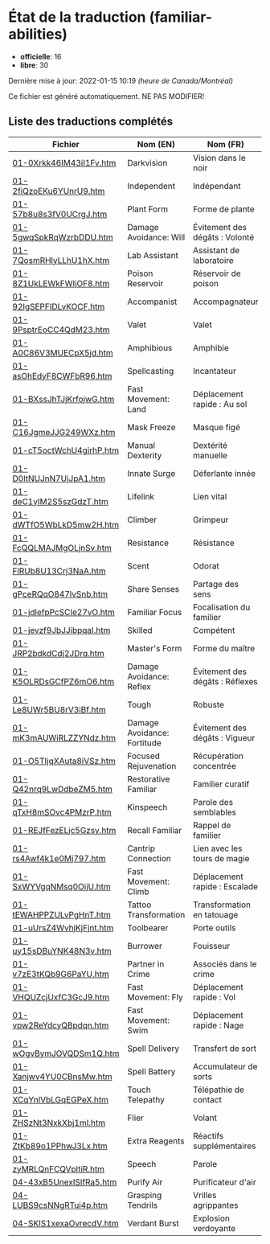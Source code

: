 # État de la traduction (familiar-abilities)

 * **officielle**: 16
 * **libre**: 30


Dernière mise à jour: 2022-01-15 10:19 *(heure de Canada/Montréal)*

Ce fichier est généré automatiquement. NE PAS MODIFIER!
## Liste des traductions complétés

| Fichier   | Nom (EN)    | Nom (FR)    | État |
|-----------|-------------|-------------|:----:|
|[01-0Xrkk46IM43iI1Fv.htm](familiar-abilities/01-0Xrkk46IM43iI1Fv.htm)|Darkvision|Vision dans le noir|officielle|
|[01-2fiQzoEKu6YUnrU9.htm](familiar-abilities/01-2fiQzoEKu6YUnrU9.htm)|Independent|Indépendant|libre|
|[01-57b8u8s3fV0UCrgJ.htm](familiar-abilities/01-57b8u8s3fV0UCrgJ.htm)|Plant Form|Forme de plante|libre|
|[01-5gwqSpkRqWzrbDDU.htm](familiar-abilities/01-5gwqSpkRqWzrbDDU.htm)|Damage Avoidance: Will|Évitement des dégâts : Volonté|libre|
|[01-7QosmRHlyLLhU1hX.htm](familiar-abilities/01-7QosmRHlyLLhU1hX.htm)|Lab Assistant|Assistant de laboratoire|officielle|
|[01-8Z1UkLEWkFWIjOF8.htm](familiar-abilities/01-8Z1UkLEWkFWIjOF8.htm)|Poison Reservoir|Réservoir de poison|libre|
|[01-92lgSEPFIDLvKOCF.htm](familiar-abilities/01-92lgSEPFIDLvKOCF.htm)|Accompanist|Accompagnateur|libre|
|[01-9PsptrEoCC4QdM23.htm](familiar-abilities/01-9PsptrEoCC4QdM23.htm)|Valet|Valet|libre|
|[01-A0C86V3MUECpX5jd.htm](familiar-abilities/01-A0C86V3MUECpX5jd.htm)|Amphibious|Amphibie|libre|
|[01-asOhEdyF8CWFbR96.htm](familiar-abilities/01-asOhEdyF8CWFbR96.htm)|Spellcasting|Incantateur|libre|
|[01-BXssJhTJjKrfojwG.htm](familiar-abilities/01-BXssJhTJjKrfojwG.htm)|Fast Movement: Land|Déplacement rapide : Au sol|libre|
|[01-C16JgmeJJG249WXz.htm](familiar-abilities/01-C16JgmeJJG249WXz.htm)|Mask Freeze|Masque figé|officielle|
|[01-cT5octWchU4gjrhP.htm](familiar-abilities/01-cT5octWchU4gjrhP.htm)|Manual Dexterity|Dextérité manuelle|officielle|
|[01-D0ltNUJnN7UjJpA1.htm](familiar-abilities/01-D0ltNUJnN7UjJpA1.htm)|Innate Surge|Déferlante innée|officielle|
|[01-deC1yIM2S5szGdzT.htm](familiar-abilities/01-deC1yIM2S5szGdzT.htm)|Lifelink|Lien vital|officielle|
|[01-dWTfO5WbLkD5mw2H.htm](familiar-abilities/01-dWTfO5WbLkD5mw2H.htm)|Climber|Grimpeur|officielle|
|[01-FcQQLMAJMgOLjnSv.htm](familiar-abilities/01-FcQQLMAJMgOLjnSv.htm)|Resistance|Résistance|libre|
|[01-FlRUb8U13Crj3NaA.htm](familiar-abilities/01-FlRUb8U13Crj3NaA.htm)|Scent|Odorat|officielle|
|[01-gPceRQqO847lvSnb.htm](familiar-abilities/01-gPceRQqO847lvSnb.htm)|Share Senses|Partage des sens|officielle|
|[01-jdlefpPcSCIe27vO.htm](familiar-abilities/01-jdlefpPcSCIe27vO.htm)|Familiar Focus|Focalisation du familier|officielle|
|[01-jevzf9JbJJibpqaI.htm](familiar-abilities/01-jevzf9JbJJibpqaI.htm)|Skilled|Compétent|libre|
|[01-JRP2bdkdCdj2JDrq.htm](familiar-abilities/01-JRP2bdkdCdj2JDrq.htm)|Master's Form|Forme du maître|libre|
|[01-K5OLRDsGCfPZ6mO6.htm](familiar-abilities/01-K5OLRDsGCfPZ6mO6.htm)|Damage Avoidance: Reflex|Évitement des dégâts : Réflexes|libre|
|[01-Le8UWr5BU8rV3iBf.htm](familiar-abilities/01-Le8UWr5BU8rV3iBf.htm)|Tough|Robuste|libre|
|[01-mK3mAUWiRLZZYNdz.htm](familiar-abilities/01-mK3mAUWiRLZZYNdz.htm)|Damage Avoidance: Fortitude|Évitement des dégâts : Vigueur|libre|
|[01-O5TIjqXAuta8iVSz.htm](familiar-abilities/01-O5TIjqXAuta8iVSz.htm)|Focused Rejuvenation|Récupération concentrée|libre|
|[01-Q42nrq9LwDdbeZM5.htm](familiar-abilities/01-Q42nrq9LwDdbeZM5.htm)|Restorative Familiar|Familier curatif|libre|
|[01-qTxH8mSOvc4PMzrP.htm](familiar-abilities/01-qTxH8mSOvc4PMzrP.htm)|Kinspeech|Parole des semblables|officielle|
|[01-REJfFezELjc5Gzsy.htm](familiar-abilities/01-REJfFezELjc5Gzsy.htm)|Recall Familiar|Rappel de familier|libre|
|[01-rs4Awf4k1e0Mj797.htm](familiar-abilities/01-rs4Awf4k1e0Mj797.htm)|Cantrip Connection|Lien avec les tours de magie|officielle|
|[01-SxWYVgqNMsq0OijU.htm](familiar-abilities/01-SxWYVgqNMsq0OijU.htm)|Fast Movement: Climb|Déplacement rapide : Escalade|libre|
|[01-tEWAHPPZULvPgHnT.htm](familiar-abilities/01-tEWAHPPZULvPgHnT.htm)|Tattoo Transformation|Transformation en tatouage|libre|
|[01-uUrsZ4WvhjKjFjnt.htm](familiar-abilities/01-uUrsZ4WvhjKjFjnt.htm)|Toolbearer|Porte outils|libre|
|[01-uy15sDBuYNK48N3v.htm](familiar-abilities/01-uy15sDBuYNK48N3v.htm)|Burrower|Fouisseur|officielle|
|[01-v7zE3tKQb9G6PaYU.htm](familiar-abilities/01-v7zE3tKQb9G6PaYU.htm)|Partner in Crime|Associés dans le crime|libre|
|[01-VHQUZcjUxfC3GcJ9.htm](familiar-abilities/01-VHQUZcjUxfC3GcJ9.htm)|Fast Movement: Fly|Déplacement rapide : Vol|libre|
|[01-vpw2ReYdcyQBpdqn.htm](familiar-abilities/01-vpw2ReYdcyQBpdqn.htm)|Fast Movement: Swim|Déplacement rapide : Nage|libre|
|[01-wOgvBymJOVQDSm1Q.htm](familiar-abilities/01-wOgvBymJOVQDSm1Q.htm)|Spell Delivery|Transfert de sort|libre|
|[01-Xanjwv4YU0CBnsMw.htm](familiar-abilities/01-Xanjwv4YU0CBnsMw.htm)|Spell Battery|Accumulateur de sorts|officielle|
|[01-XCqYnlVbLGqEGPeX.htm](familiar-abilities/01-XCqYnlVbLGqEGPeX.htm)|Touch Telepathy|Télépathie de contact|libre|
|[01-ZHSzNt3NxkXbj1mI.htm](familiar-abilities/01-ZHSzNt3NxkXbj1mI.htm)|Flier|Volant|libre|
|[01-ZtKb89o1PPhwJ3Lx.htm](familiar-abilities/01-ZtKb89o1PPhwJ3Lx.htm)|Extra Reagents|Réactifs supplémentaires|officielle|
|[01-zyMRLQnFCQVpltiR.htm](familiar-abilities/01-zyMRLQnFCQVpltiR.htm)|Speech|Parole|officielle|
|[04-43xB5UnexISlfRa5.htm](familiar-abilities/04-43xB5UnexISlfRa5.htm)|Purify Air|Purificateur d'air|libre|
|[04-LUBS9csNNgRTui4p.htm](familiar-abilities/04-LUBS9csNNgRTui4p.htm)|Grasping Tendrils|Vrilles agrippantes|libre|
|[04-SKIS1xexaOvrecdV.htm](familiar-abilities/04-SKIS1xexaOvrecdV.htm)|Verdant Burst|Explosion verdoyante|libre|
